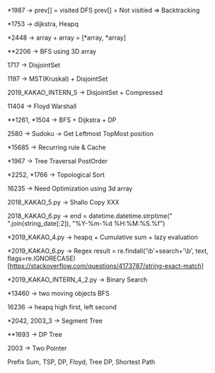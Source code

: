*1987 -> prev[] = visited DFS prev[] = Not visitied => Backtracking

*1753 -> dijkstra, Heapq

*2448 -> array + array = [*array, *array]

**2206 -> BFS using 3D array

1717 -> DisjointSet

1197 -> MST(Kruskal) + DisjointSet

2019_KAKAO_INTERN_5 -> DisjointSet + Compressed

11404 -> Floyd Warshall 

**1261, *1504 -> BFS + Dijkstra + DP

2580 -> Sudoku -> Get Leftmost TopMost position

*15685 -> Recurring rule & Cache

*1967 -> Tree Traversal PostOrder

*2252, *1766 -> Topological Sort

16235 -> Need Optimization using 3d array

2018_KAKAO_5.py -> Shallo Copy XXX

2018_KAKAO_6.py -> end = datetime.datetime.strptime(" ".join(string_date[:2]), "%Y-%m-%d %H:%M:%S.%f")

*2019_KAKAO_4.py -> heapq + Cumulative sum + lazy evaluation

*2019_KAKAO_6.py -> Regex result = re.findall('\\b'+search+'\\b', text,  flags=re.IGNORECASE)
[https://stackoverflow.com/questions/4173787/string-exact-match]

*2019_KAKAO_INTERN_4_2.py -> Binary Search 

*13460 -> two moving objects BFS

16236 -> heapq high first, left second

*2042, 2003_3 -> Segment Tree

**1693 -> DP Tree

2003 -> Two Pointer


Prefix Sum, TSP, DP, Floyd, Tree DP, Shortest Path